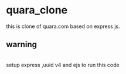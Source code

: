 # quara_clone
this is clone of quara.com based on express js.
<br>
## warning 
<br>
setup express ,uuid v4 and ejs to run this code 
